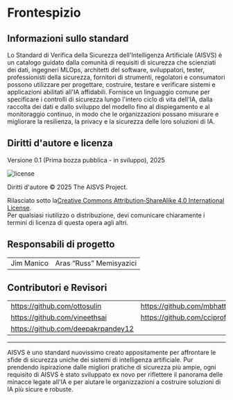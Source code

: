 # Frontespizio

## Informazioni sullo standard

Lo Standard di Verifica della Sicurezza dell'Intelligenza Artificiale (AISVS) è un catalogo guidato dalla comunità di requisiti di sicurezza che scienziati dei dati, ingegneri MLOps, architetti del software, sviluppatori, tester, professionisti della sicurezza, fornitori di strumenti, regolatori e consumatori possono utilizzare per progettare, costruire, testare e verificare sistemi e applicazioni abilitati all'IA affidabili. Fornisce un linguaggio comune per specificare i controlli di sicurezza lungo l'intero ciclo di vita dell'IA, dalla raccolta dei dati e dallo sviluppo del modello fino al dispiegamento e al monitoraggio continuo, in modo che le organizzazioni possano misurare e migliorare la resilienza, la privacy e la sicurezza delle loro soluzioni di IA.

## Diritti d'autore e licenza

Versione 0.1 (Prima bozza pubblica - in sviluppo), 2025  

![license](../images/license.png)

Diritti d'autore © 2025 The AISVS Project.  

Rilasciato sotto la[Creative Commons Attribution‑ShareAlike 4.0 International License](https://creativecommons.org/licenses/by-sa/4.0/).  
Per qualsiasi riutilizzo o distribuzione, devi comunicare chiaramente i termini di licenza di questa opera agli altri.

## Responsabili di progetto

|            |                         |
| ---------- | ----------------------- |
| Jim Manico | Aras “Russ” Memisyazici |

## Contributori e Revisori

|                                    |                             |
| ---------------------------------- | --------------------------- |
| https://github.com/ottosulin       | https://github.com/mbhatt1  |
| https://github.com/vineethsai      | https://github.com/cciprofm |
| https://github.com/deepakrpandey12 |                             |

---

AISVS è uno standard nuovissimo creato appositamente per affrontare le sfide di sicurezza uniche dei sistemi di intelligenza artificiale. Pur prendendo ispirazione dalle migliori pratiche di sicurezza più ampie, ogni requisito di AISVS è stato sviluppato ex novo per riflettere il panorama delle minacce legate all'IA e per aiutare le organizzazioni a costruire soluzioni di IA più sicure e robuste.

